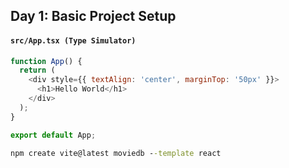 ## **Day 1: Basic Project Setup**


#### `src/App.tsx (Type Simulator)`

```js
function App() {
  return (
    <div style={{ textAlign: 'center', marginTop: '50px' }}>
      <h1>Hello World</h1>
    </div>
  );
}

export default App;
```
```cmd
npm create vite@latest moviedb --template react
```
